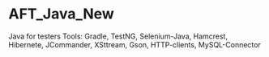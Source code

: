 # AFT_Java_New
Java for testers
Tools: Gradle, TestNG, Selenium-Java, Hamcrest, Hibernete, JCommander, XSttream, Gson, HTTP-clients, MySQL-Connector
